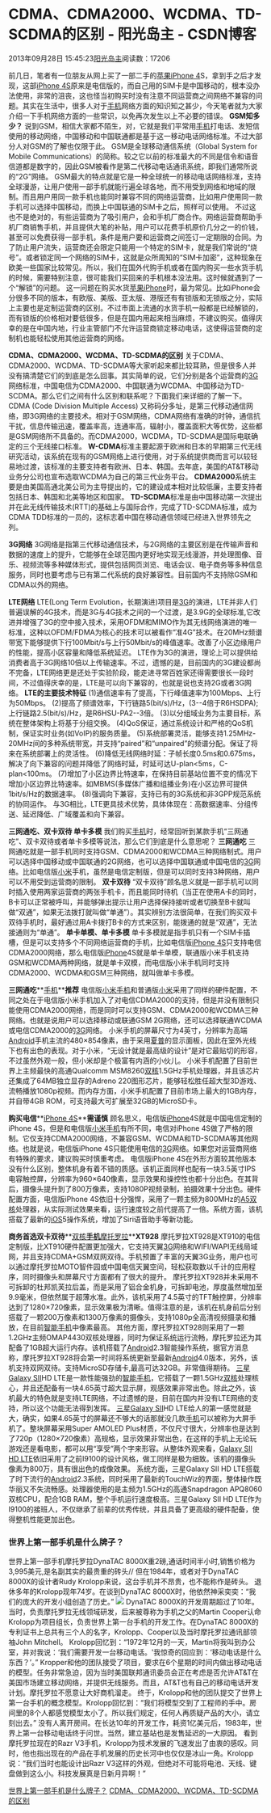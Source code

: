 
# CDMA、CDMA2000、WCDMA、TD-SCDMA的区别 - 阳光岛主 - CSDN博客

2013年09月28日 15:45:23[阳光岛主](https://me.csdn.net/sunboy_2050)阅读数：17206


前几日，笔者有一位朋友从网上买了一部二手的[苹果iPhone 4](http://product.cnmo.com/cell_phone/index158073.shtml)S，拿到手之后才发现，这部[iPhone 4S](http://product.cnmo.com/cell_phone/index160613.shtml)原来是电信版的，而自己用的SIM卡是中国移动的，根本没办法使用，非常的沮丧，这也怪当初购买时没有注意不同运营商之间网络不兼容的问题。其实在生活中，很多人对于[手机](http://www.cnmo.com/)网络方面的知识知之甚少，今天笔者就为大家介绍一下手机网络方面的一些常识，以免再次发生以上不必要的错误。
**GSM知多少？**
说到GSM，相信大家都不陌生，对，它就是我们平常用[手机](http://www.cnmo.com/)打电话、发短信使用的移动网络，中国移动和中国联通都是基于这一移动电话网络标准。不过大部分人对GSM的了解也仅限于此。
GSM是全球移动通信系统（Global System for Mobile Communications）的简称。较之它以前的标准最大的不同是信令和语音信道都是数字的，因此GSM被看作是第二代移动电话通讯系统，即我们通常所说的“2G”网络。
GSM最大的特点就是它是一种全球统一的移动电话网络标准，支持全球漫游，让用户使用一部手机就能行遍全球各地，而不用受到网络和地域的限制。而且用户用同一款手机也能同时兼容不同的网络运营商，比如用户使用同一款手机可以选择中国移动，而换上中国联通的SIM卡之后，照样可以使用。
不过这也不是绝对的，有些运营商为了吸引用户，会和手机厂商合作。网络运营商帮助手机厂商销售手机，并且提供大笔的补贴，用户可以花费手机原价几分之一的价钱，甚至可以免费获得一部手机，条件是用户要和运营商之间签订一定期限的合同。为了防止用户流失，运营商还会限定只能用一个特定的SIM卡，就是我们常说的“烧号”。或者锁定同一个网络的SIM卡，这就是众所周知的“SIM卡加密”，这种现象在欧美一些国家比较常见。所以，我们在国外代购手机或者在国内购买一些水货手机的时候，需要特别注意，很可能我们买回来的手机根本没法用。这时候就遇到了一个“解锁”的问题。
这一问题在购买水货[苹果](http://product.cnmo.com/apple/)[iPhone](http://product.cnmo.com/cell_phone/index97445.shtml)时，最为常见。比如iPhone会分很多不同的版本，有欧版、美版、亚太版、港版还有有锁版和无锁版之分，实际上主要也是定制运营商的区别。不过市面上流通的水货手机一般都是已经解锁的，而有锁版的价格相对要低很多，但是在国内用起来相当麻烦，不建议购买。值得庆幸的是在中国内地，行业主管部门不允许运营商锁定移动电话，这使得运营商的定制机也能轻松使用其他运营商的网络。


**CDMA、CDMA2000、WCDMA、TD-SCDMA的区别**
关于CDMA、CDMA2000、WCDMA、TD-SCDMA等大家听起来都比较耳熟，但是很多人并没有搞清楚它们的到底是怎么回事。其实简单的说，它们分别是各个运营商的[3G](http://product.cnmo.com/cell_phone/index64783.shtml)网络标准，中国电信为CDMA2000、中国联通为WCDMA、中国移动为TD-SCDMA。那么它们之间有什么区别和联系呢？下面我们来详细的了解一下。
CDMA (Code Division Multiple Access) 又称码分多址，是第三代移动通信网络，即3G网络的主要技术。相对于GSM网络，CDMA网络有准确的时钟，通信抗干扰，信息传输迅速，覆盖率高，连通率高，辐射小，覆盖面积大等优势，这些都是GSM网络所不具备的。而CDMA2000，WCDMA，TD-SCDMA是国际电联确定的三个无线接口标准。
**W-CDMA**标准主要起源于欧洲和日本的早期第三代无线研究活动，该系统在现有的GSM网络上进行使用，对于系统提供商而言可以较轻易地过渡，该标准的主要支持者有欧洲、日本、韩国。去年底，美国的AT&T移动业务分公司也宣布选取WCDMA为自己的第三代业务平台。
**CDMA2000**系统主要是由美国高通北美公司为主导提出的，它的建设成本相对比较低廉，主要支持者包括日本、韩国和北美等地区和国家。
**TD-SCDMA**标准是由中国移动第一次提出并在此无线传输技术(RTT)的基础上与国际合作，完成了TD-SCDMA标准，成为CDMA TDD标准的一员的，这标志着中国在移动通信领域已经进入世界领先之列。

**3G网络**
3G网络是指第三代移动通信技术，与2G网络的主要区别是在传输声音和数据的速度上的提升，它能够在全球范围内更好地实现无线漫游，并处理图像、音乐、视频流等多种媒体形式，提供包括网页浏览、电话会议、电子商务等多种信息服务，同时也要考虑与已有第二代系统的良好兼容性。目前国内不支持除GSM和CDMA以外的网络。

**LTE网络**
LTE(Long Term Evolution，长期演进)项目是[3G](http://product.cnmo.com/cell_phone/index64783.shtml)的演进，LTE并非人们普遍误解的4G技术，而是3G与4G技术之间的一个过渡，是3.9G的全球标准,它改进并增强了3G的空中接入技术，采用OFDM和MIMO作为其无线网络演进的唯一标准，这种以OFDM/FDMA为核心的技术可以被看作“准4G”技术。在20MHz频谱带宽下能够提供下行100Mbit/s与上行50Mbit/s的峰值速率。改善了小区边缘用户的性能，提高小区容量和降低系统延迟。
LTE作为3G的演进，理论上可以提供给消费者高于3G网络10倍以上传输速率。不过，遗憾的是，目前国内的3G建设都尚不完备，LTE网络更是还处于实验阶段，能走进寻常百姓家还得需要很长一段时间，不过值得庆幸的是，LTE是可以向下兼容的，也就是说也支持2G或者3G网络。
**LTE的主要技术特征**
(1)通信速率有了提高，下行峰值速率为100Mbps、上行为50Mbps。
(2)提高了频谱效率，下行链路5(bit/s)/Hz，(3--4倍于R6HSDPA);上行链路2.5(bit/s)/Hz，是R6HSU-PA2--3倍。
(3)以分组域业务为主要目标，系统在整体架构上将基于分组交换。
(4)QoS保证，通过系统设计和严格的QoS机制，保证实时业务(如VoIP)的服务质量。
(5)系统部署灵活，能够支持1.25MHz-20MHz间的多种系统带宽，并支持“paired”和“unpaired”的频谱分配。保证了将来在系统部署上的灵活性。
(6)降低无线网络时延：子帧长度0.5ms和0.675ms，解决了向下兼容的问题并降低了网络时延，时延可达U-plan<5ms，C-plan<100ms。
(7)增加了小区边界比特速率，在保持目前基站位置不变的情况下增加小区边界比特速率。如MBMS(多媒体广播和组播业务)在小区边界可提供1bit/s/Hz的数据速率。
(8)强调向下兼容，支持已有的3G系统和非3GPP规范系统的协同运作。
与3G相比，LTE更具技术优势，具体体现在：高数据速率、分组传送、延迟降低、广域覆盖和向下兼容。

**三网通吃、双卡双待 单卡多模**
我们购买[手机](http://www.cnmo.com/)时，经常回听到某款手机“三网通吃”、双卡双待或者单卡多模等说法，那么它们到底是什么意思呢？
**三网通吃**
三网通吃就是一部手机同时支持GSM、CDMA2000和WCDMA三种网络制式。用户可以选择中国移动或中国联通的2G网络，也可以选择中国联通或中国电信的[3G](http://product.cnmo.com/cell_phone/index64783.shtml)网络。比如电信版[小米](http://reviews.cnmo.com/10/105978.html)手机，虽然是电信定制版，但是可以同时支持3种网络，用户可以不用受到运营商的限制。
**双卡双待**
“双卡双待”顾名思义就是一部手机可以同时插入使用两家运营商的两张手机卡，而且能同时待机（当正在使用A卡的同时，B卡可以正常被呼叫，并能够弹出提示让用户选择保持接听或者切换至B卡就叫做“双通”，如果无法拨打就叫做“单通”）。其实辨别方法很简单，在我们购买双卡双待手机时，最好通过用A卡拨打B卡的方式来区别，能拨通的就是“双通”，无法接通则为“单通”。
**单卡单模、单卡多模**
单卡多模就是指手机只有一个SIM卡插槽，但是可以支持多个不同网络运营商的手机，比如电信版[iPhone 4S](http://product.cnmo.com/cell_phone/index160613.shtml)只支持电信CDMA2000网络，那么电信版[iPhone](http://product.cnmo.com/cell_phone/index97445.shtml)4S就是单卡单模，联通版小米手机支持GSM和WCDMA两种网络，就是单卡双模，而电信版小米手机同时支持CDMA2000、WCDMA和GSM三种网络，就叫做单卡多模。

**三网通吃****[手机](http://www.cnmo.com/)****推荐**
电信版[小米手机](http://product.cnmo.com/pro_sub_manu/sub_57_manu_32827_1.shtml)和普通版[小米](http://reviews.cnmo.com/10/105978.html)采用了同样的硬件配置，不同之处在于电信版小米手机加入了对电信CDMA2000的支持，但是并没有限制只能使用CDMA2000网络，而是同时可以支持GSM、CDMA2000和WCDMA三种网络。也就是说用户可以选择移动或联通GSM 2G网络，还可以选择联通WCDMA或电信CDMA2000的[3G](http://product.cnmo.com/cell_phone/index64783.shtml)网络。
小米手机的屏幕尺寸为4英寸，分辨率为高端[Android](http://android.cnmo.com/)手机主流的480×854像素，由于采用[夏普](http://product.cnmo.com/sharp/)的显示面板，因此在室外光线下也有出色的表现。对于小米，“无设计就是最高级的设计”是对它最贴切的形容，不过虽然外观一般，但小米却是个极富有内涵的小伙儿。
小米手机配置了目前世界上主频最快的高通Qualcomm MSM8260[双核](http://reviews.cnmo.com/topic/553.html)1.5GHz手机处理器，并且该芯片还集成了64MB独立显存的Adreno 220图形芯片，能够轻松胜任超大型3D游戏、流畅播放1080p视频。而内存方面，小米手机配置了目前市场上最大的1GB内存，并自带4GB ROM，可支持最大可扩展至32GB的MicroSD卡。

**购买电信****[iPhone 4S](http://product.cnmo.com/cell_phone/index160613.shtml)****需谨慎**
顾名思义，电信版[iPhone](http://product.cnmo.com/cell_phone/index97445.shtml)4S就是中国电信定制的iPhone 4S，但是和电信版[小米手机](http://product.cnmo.com/pro_sub_manu/sub_57_manu_32827_1.shtml)有所不同，电信对iPhone 4S做了严格的限制。它仅支持CDMA2000网络，不兼容GSM、WCDMA和TD-SCDMA等其他网络。也就是说，电信版iPhone 4S只能使用电信的[3G](http://product.cnmo.com/cell_phone/index64783.shtml)网络。如果您对运营商网络有特殊的要求，建议购买时慎重考虑。
电信版iPhone 4S在外形方面较其他版本没有什么区别，整体机身有着不错的质感。该机正面同样也配有一块3.5英寸IPS电容触控屏，分辨率为960×640像素，显示效果和操控性也都十分出色。在其背后，摄像头提升到了800万像素，支持1080P视频录制，拍摄效果十分出色。硬件配置方面，电信版iPhone 4S依旧十分强悍，采用了一颗主频为800MHz的[A5](http://product.cnmo.com/cell_phone/index98577.shtml)[双核](http://reviews.cnmo.com/topic/553.html)处理器，从实际测试效果来看，运行速度较之前代提高了一倍。系统方面，该机搭载了最新的[iOS](http://www.cnmo.com/ios/)5操作系统，增加了Siri语音助手等新功能。


**商务首选双卡双待****[双核](http://reviews.cnmo.com/topic/553.html)****[手机](http://www.cnmo.com/)****[摩托罗拉](http://product.cnmo.com/motorola/)****XT928**
摩托罗拉XT928是XT910的电信定制版，比XT910硬件配置更加强大，它支持天翼[3G](http://product.cnmo.com/cell_phone/index64783.shtml)网络和WIFI/WAPI无线局域网，并且支持CDMA+GSM双网双待。手机预置了丰富的天翼3G业务，用户也可以通过摩托罗拉MOTO智件园或中国电信天翼空间，轻松获取数以千计的应用程序，同时摄像头和屏幕尺寸方面都有了很大的提升。
摩托罗拉XT928并未采用不可拆卸的杜邦凯芙拉后盖，而是采用了铝合金机身，可拆卸电池，厚度虽然增加至9.9毫米，但依然属于超薄水准。此外，该机采用了4.5英寸的TFT触控屏，分辨率达到了1280×720像素，显示效果极为清晰。值得注意的是，该机在机身前后分别搭载了一颗200万像素和1300万像素的摄像头，支持1080p全高清视频摄录和播放，在目前[智能手机](http://aptitude.cnmo.com/)中像素最高。
其他方面，摩托罗拉XT928则采用了一颗1.2GHz主频OMAP4430双核处理器，同时为保证系统运行流畅，摩托罗拉还为其配备了1GB超大运行内存。该机搭载了[Android](http://android.cnmo.com/)2.3智能操作系统，据官方消息称，摩托罗拉XT928将会第一时间将系统更新至最新[Android](http://android.cnmo.com/)4.0版本，另外，该机支持双网双待。支持MicroSD存储卡,最高可达32GB。非常值得期待。
[三星Galaxy SII](http://product.cnmo.com/cell_phone/index158648.shtml)HD LTE是一款性能强劲的[智能手机](http://aptitude.cnmo.com/)，它搭载了一颗1.5GHz[双核](http://reviews.cnmo.com/topic/553.html)处理核心，并且还配备有一块4.65英寸超大显示屏，观感效果非常出色。除此之外，该机最大的特色就是支持LTE网络，不过遗憾的是，目前在国内并没有LTE网络的支持，所以这个功能无法得到发挥。
[三星](http://product.cnmo.com/samsung/)[Galaxy SII](http://product.cnmo.com/cell_phone/index158648.shtml)HD LTE给人的第一感觉就是大，确实，如果4.65英寸的屏幕还不够大的话那就没几款[手机](http://www.cnmo.com/)可以被称为大屏手机了。整块屏幕采用Super AMOLED Plus材质，不仅尺寸很大，分辨率也是达到了720p（1280×720像素）高规格，显示效果非常出色，在这样的手机上无论玩游戏还是看电影，都可以用“享受”两个字来形容。从整体外观来看，[Galaxy SII HD LTE](http://product.cnmo.com/cell_phone/index161327.shtml)依旧采用了之前I9100的设计风格，做工同样是极为细致。该机的摄像头像素为800万，具有很出色的成像效果。
系统方面，三星Galaxy SII HD LTE搭载了时下流行的[Android](http://android.cnmo.com/)2.3系统，同时采用了最新的TouchWiz的界面，整体操作既华丽又不失流畅感。处理器使用的是主频为1.5GHz的高通Snapdragon APQ8060双核CPU，配合1GB RAM，整个手机运行速度极高。三星Galaxy SII HD LTE作为I9100的接班人，不仅继承了前辈的优秀传统，并且具备了更高级的硬件配备，使得整机性能更加出色。


### 世界上第一部手机是什么牌子？

世界上第一部手机摩托罗拉DynaTAC 8000X重2磅,通话时间半小时,销售价格为3,995美元,是名副其实的最贵重的砖头//
但在1984年，或者对于DynaTAC 8000X的设计者Rudy Krolopp来说，这台手机并不昂贵，也不能称作是砖头。
退休多年的Krolopp现年74岁。在谈到DynaTAC 8000X时，他依然神采奕奕：“我们的庞大的开发小组创造了历史。”
![](https://img-blog.csdn.net/20130823211151906)
DynaTAC 8000X的开发周期超过了10年。当时，负责摩托罗拉无线领域研发，后来被尊称为手机之父的Martin Cooper认命Krolopp为项目组长，负责世界上第一台手机的开发工作。在DynaTAC 8000X的专利证书上总共有三个人的名字，Krolopp、Cooper以及当时摩托罗拉通讯部领袖John Mitchell。
Krolopp回忆到：“1972年12月的一天，Martin将我叫到办公室，并对我说：‘我们需要开发一台移动电话。'我惊奇的回应到：‘移动电话是什么东西？’。”
Kropper和他的团队接受了项目，要求在6个星期的时间内做出移动电话的模型。任务非常急迫，因为当时美国联邦通讯委员会正在考虑是否允许AT&T在美国市场建立移动网络，并提供无线服务。而且，AT&T也有自己的移动电话开发计划。摩托罗拉不愿意让大好商机溜走。
终于，Krolopp和他的团队提交了世界上第一台手机的概念模型。Krolopp回忆到：“我们将模型交到了工程师的手中。房间里的8个人都感觉模型太小了。所以我们规定，任何人再质疑产品的大小，请立刻出去。”
没有人离开房间。在长达10年的开发工作，耗资1亿美元后，1983年，世界上第一台移动电话终于问世。当然，建立基站也是发售延迟的一大原因。
看到摩托罗拉现在的Razr V3手机，Krolopp为技术发展的飞速发出了由衷的感叹。同时，他也指出现在的产品在手机发展的历史长河中也仅仅是冰山一角。Krolopp说：“我们当时也能设计出Razr V3这样的外观，但绝对不可能将电池、天线、键盘做到这么小。科技发展真是日新月异啊！”


[世界上第一部手机是什么牌子？](http://blog.163.com/md0325@126/blog/static/889295520071711750643/)
[CDMA、CDMA2000、WCDMA、TD-SCDMA的区别](http://www.cnmo.com/guide/153183.html)



